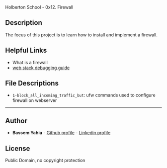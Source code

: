 Holberton School - 0x12. Firewall
## Description

The focus of this project is to learn how to install and implement a firewall.

## Helpful Links
* <a hef="https://en.wikipedia.org/wiki/Firewall_(computing)">What is a firewall</a>
* <a href="https://intranet.hbtn.io/concepts/68">web stack debugging guide<a/>


## File Descriptions
- `1-block_all_incoming_traffic_but`: ufw commands used to configure firewall on webserver
---
## Author
* **Bassem Yahia** - [Github profile](https://github.com/tennin12) - [Linkedin profile](https://tn.linkedin.com/in/bassem-ben-yahia)

## License
Public Domain, no copyright protection